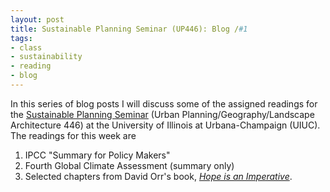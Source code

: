 ```yaml
---
layout: post
title: Sustainable Planning Seminar (UP446): Blog /#1
tags:
- class
- sustainability
- reading
- blog
---
```

In this series of blog posts I will discuss some of the assigned readings
for the [Sustainable Planning Seminar](https://courses.illinois.edu/schedule/2021/spring/LA/446)
(Urban Planning/Geography/Landscape Architecture 446) at the University of Illinois
at Urbana-Champaign (UIUC).
The readings for this week are
1. IPCC "Summary for Policy Makers"
2. Fourth Global Climate Assessment (summary only)
3. Selected chapters from David Orr's book, [_Hope is an Imperative_](https://smile.amazon.com/Hope-Imperative-Essential-David-Orr/dp/1597267007/ref=sr_1_1?dchild=1&keywords=hope+is+an+imperative&qid=1612207940&sr=8-1). 
